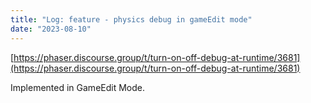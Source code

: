 ```yaml
---
title: "Log: feature - physics debug in gameEdit mode"
date: "2023-08-10"
---
```


[https://phaser.discourse.group/t/turn-on-off-debug-at-runtime/3681](https://phaser.discourse.group/t/turn-on-off-debug-at-runtime/3681)

Implemented in GameEdit Mode.